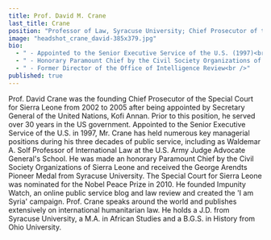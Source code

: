 ```yaml
---
title: Prof. David M. Crane
last_title: Crane
position: "Professor of Law, Syracuse University; Chief Prosecutor of the Special Court for Sierra Leone"
image: "headshot_crane_david-385x379.jpg"
bio: 
  - " - Appointed to the Senior Executive Service of the U.S. (1997)<br />"
  - " - Honorary Paramount Chief by the Civil Society Organizations of Sierra Leone<br />"
  - " - Former Director of the Office of Intelligence Review<br />"
published: true
---
```


Prof. David Crane was the founding Chief Prosecutor of the Special Court for Sierra Leone from 2002 to 2005 after being appointed by Secretary General of the United Nations, Kofi Annan. Prior to this position, he served over 30 years in the US government. Appointed to the Senior Executive Service of the U.S. in 1997, Mr. Crane has held numerous key managerial positions during his three decades of public service, including as Waldemar A. Solf Professor of International Law at the U.S. Army Judge Advocate General's School. He was made an honorary Paramount Chief by the Civil Society Organizations of Sierra Leone and received the George Arendts Pioneer Medal from Syracuse University. The Special Court for Sierra Leone was nominated for the Nobel Peace Prize in 2010. He founded Impunity Watch, an online public service blog and law review and created the 'I am Syria' campaign. Prof. Crane speaks around the world and publishes extensively on international humanitarian law. He holds a J.D. from Syracuse University, a M.A. in African Studies and a B.G.S. in History from Ohio University.